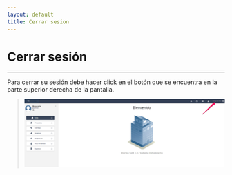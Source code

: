 ```yaml
---
layout: default
title: Cerrar sesion
---
```


# Cerrar sesión
---------------------------------------
Para cerrar su sesión debe hacer click en el botón que se encuentra en la parte superior derecha de la pantalla.
>![Cerrar sesión](images/cerrarsesion.png)
